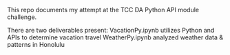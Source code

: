 This repo documents my attempt at the TCC DA Python API module challenge.

There are two deliverables present:
VacationPy.ipynb     utilizes Python and APIs to determine vacation travel
WeatherPy.ipynb      analyzed weather data & patterns in Honolulu
